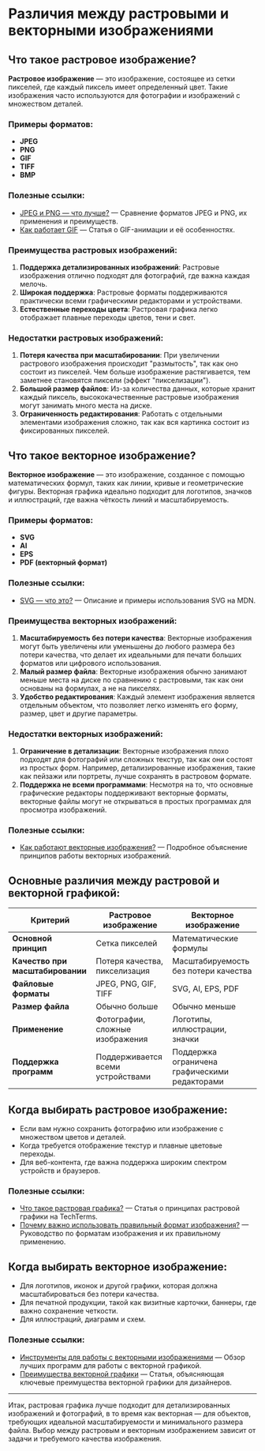 # Различия между растровыми и векторными изображениями

## Что такое растровое изображение?

**Растровое изображение** — это изображение, состоящее из сетки пикселей, где каждый пиксель имеет определенный цвет. Такие изображения часто используются для фотографии и изображений с множеством деталей.

### Примеры форматов:
- **JPEG**
- **PNG**
- **GIF**
- **TIFF**
- **BMP**

### Полезные ссылки:
- [JPEG и PNG — что лучше?](https://www.diffen.com/difference/JPEG_vs_PNG) — Сравнение форматов JPEG и PNG, их применения и преимуществ.
- [Как работает GIF](https://www.computerhope.com/jargon/g/gif.htm) — Статья о GIF-анимации и её особенностях.

### Преимущества растровых изображений:

1. **Поддержка детализированных изображений**: Растровые изображения отлично подходят для фотографий, где важна каждая мелочь.
2. **Широкая поддержка**: Растровые форматы поддерживаются практически всеми графическими редакторами и устройствами.
3. **Естественные переходы цвета**: Растровая графика легко отображает плавные переходы цветов, тени и свет.

### Недостатки растровых изображений:

1. **Потеря качества при масштабировании**: При увеличении растрового изображения происходит "размытость", так как оно состоит из пикселей. Чем больше изображение растягивается, тем заметнее становятся пиксели (эффект "пикселизации").
2. **Большой размер файлов**: Из-за количества данных, которые хранит каждый пиксель, высококачественные растровые изображения могут занимать много места на диске.
3. **Ограниченность редактирования**: Работать с отдельными элементами изображения сложно, так как вся картинка состоит из фиксированных пикселей.

## Что такое векторное изображение?

**Векторное изображение** — это изображение, созданное с помощью математических формул, таких как линии, кривые и геометрические фигуры. Векторная графика идеально подходит для логотипов, значков и иллюстраций, где важна чёткость линий и масштабируемость.

### Примеры форматов:
- **SVG**
- **AI**
- **EPS**
- **PDF (векторный формат)**

### Полезные ссылки:
- [SVG — что это?](https://developer.mozilla.org/ru/docs/Web/SVG) — Описание и примеры использования SVG на MDN.

### Преимущества векторных изображений:

1. **Масштабируемость без потери качества**: Векторные изображения могут быть увеличены или уменьшены до любого размера без потери качества, что делает их идеальными для печати больших форматов или цифрового использования.
2. **Малый размер файла**: Векторные изображения обычно занимают меньше места на диске по сравнению с растровыми, так как они основаны на формулах, а не на пикселях.
3. **Удобство редактирования**: Каждый элемент изображения является отдельным объектом, что позволяет легко изменять его форму, размер, цвет и другие параметры.

### Недостатки векторных изображений:

1. **Ограничение в детализации**: Векторные изображения плохо подходят для фотографий или сложных текстур, так как они состоят из простых форм. Например, детализированные изображения, такие как пейзажи или портреты, лучше сохранять в растровом формате.
2. **Поддержка не всеми программами**: Несмотря на то, что основные графические редакторы поддерживают векторные форматы, векторные файлы могут не открываться в простых программах для просмотра изображений.

### Полезные ссылки:
- [Как работают векторные изображения?](https://www.vectornator.io/blog/what-is-vector-art) — Подробное объяснение принципов работы векторных изображений.

## Основные различия между растровой и векторной графикой:

| Критерий        | Растровое изображение              | Векторное изображение                    |
|-----------------|------------------------------------|------------------------------------------|
| **Основной принцип** | Сетка пикселей                    | Математические формулы                  |
| **Качество при масштабировании** | Потеря качества, пикселизация       | Масштабируемость без потери качества    |
| **Файловые форматы**  | JPEG, PNG, GIF, TIFF              | SVG, AI, EPS, PDF                       |
| **Размер файла**      | Обычно больше                    | Обычно меньше                           |
| **Применение**        | Фотографии, сложные изображения   | Логотипы, иллюстрации, значки           |
| **Поддержка программ** | Поддерживается всеми устройствами | Поддержка ограничена графическими редакторами |

## Когда выбирать растровое изображение:

- Если вам нужно сохранить фотографию или изображение с множеством цветов и деталей.
- Когда требуется отображение текстур и плавные цветовые переходы.
- Для веб-контента, где важна поддержка широким спектром устройств и браузеров.

### Полезные ссылки:
- [Что такое растровая графика?](https://techterms.com/definition/raster_graphics) — Статья о принципах растровой графики на TechTerms.
- [Почему важно использовать правильный формат изображения?](https://www.format.com/magazine/resources/design/image-file-types) — Руководство по форматам изображения и их правильному применению.

## Когда выбирать векторное изображение:

- Для логотипов, иконок и другой графики, которая должна масштабироваться без потери качества.
- Для печатной продукции, такой как визитные карточки, баннеры, где важно сохранение четкости.
- Для иллюстраций, диаграмм и схем.

### Полезные ссылки:
- [Инструменты для работы с векторными изображениями](https://www.creativebloq.com/inspiration/vector-graphics-tools) — Обзор лучших программ для работы с векторной графикой.
- [Преимущества векторной графики](https://www.cgspectrum.com/blog/raster-vs-vector-graphics) — Статья, объясняющая ключевые преимущества векторной графики для дизайнеров.

---

Итак, растровая графика лучше подходит для детализированных изображений и фотографий, в то время как векторная — для объектов, требующих идеальной масштабируемости и минимального размера файла. Выбор между растровым и векторным изображением зависит от задачи и требуемого качества изображения.
